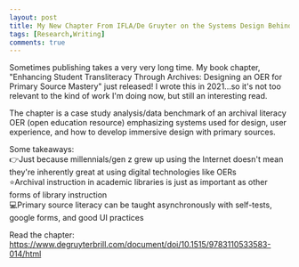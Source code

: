 ```yaml
---
layout: post
title: My New Chapter From IFLA/De Gruyter on the Systems Design Behind an Archival Literacy OER Just Released
tags: [Research,Writing]
comments: true
---
```


Sometimes publishing takes a very very long time. My book chapter, "Enhancing Student Transliteracy Through Archives: Designing an OER for Primary Source Mastery" just released! I wrote this in 2021...so it's not too relevant to the kind of work I'm doing now, but still an interesting read. 

The chapter is a case study analysis/data benchmark of an archival literacy OER (open education resource) emphasizing systems used for design, user experience, and how to develop immersive design with primary sources.

Some takeaways: \
👉Just because millennials/gen z grew up using the Internet doesn't mean they're inherently great at using digital technologies like OERs \
⭐Archival instruction in academic libraries is just as important as other forms of library instruction \
💻Primary source literacy can be taught asynchronously with self-tests, google forms, and good UI practices 

Read the chapter: https://www.degruyterbrill.com/document/doi/10.1515/9783110533583-014/html
